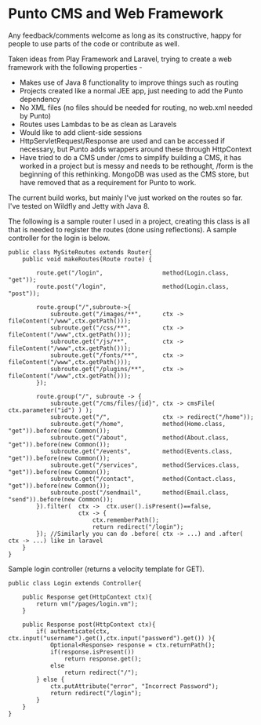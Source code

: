 Punto CMS and Web Framework
===========================

Any feedback/comments welcome as long as its constructive, happy for people to use parts of the code or contribute as well.

Taken ideas from Play Framework and Laravel, trying to create a web framework with the following properties -
- Makes use of Java 8 functionality to improve things such as routing
- Projects created like a normal JEE app, just needing to add the Punto dependency
- No XML files (no files should be needed for routing, no web.xml needed by Punto)
- Routes uses Lambdas to be as clean as Laravels
- Would like to add client-side sessions
- HttpServletRequest/Response are used and can be accessed if necessary, but Punto adds wrappers around these through HttpContext
- Have tried to do a CMS under /cms to simplify building a CMS, it has worked in a project but is messy and needs to be rethought, /form is the beginning of this rethinking.
  MongoDB was used as the CMS store, but have removed that as a requirement for Punto to work.

The current build works, but mainly I've just worked on the routes so far.
I've tested on Wildfly and Jetty with Java 8.

The following is a sample router I used in a project, creating this class is all that is needed to register the routes (done using reflections).
A sample controller for the login is below.


	public class MySiteRoutes extends Router{
		public void makeRoutes(Route route) {

			route.get("/login", 		        method(Login.class, "get"));
			route.post("/login", 		        method(Login.class, "post"));

			route.group("/",subroute->{
				subroute.get("/images/**", 	    ctx -> fileContent("/www",ctx.getPath()));
				subroute.get("/css/**", 		ctx -> fileContent("/www",ctx.getPath()));
				subroute.get("/js/**", 		    ctx -> fileContent("/www",ctx.getPath()));
				subroute.get("/fonts/**", 		ctx -> fileContent("/www",ctx.getPath()));
				subroute.get("/plugins/**",     ctx -> fileContent("/www",ctx.getPath()));
			});

			route.group("/", subroute -> {
				subroute.get("/cms/files/{id}", ctx -> cmsFile( ctx.parameter("id") ) );
				subroute.get("/", 				ctx -> redirect("/home"));
				subroute.get("/home", 			method(Home.class, "get")).before(new Common());
				subroute.get("/about", 			method(About.class, "get")).before(new Common());
				subroute.get("/events", 		method(Events.class, "get")).before(new Common());
				subroute.get("/services", 		method(Services.class, "get")).before(new Common());
				subroute.get("/contact", 		method(Contact.class, "get")).before(new Common());
				subroute.post("/sendmail", 	    method(Email.class, "send")).before(new Common());
			}).filter(	ctx -> 	ctx.user().isPresent()==false,
						ctx -> {
							ctx.rememberPath();
							return redirect("/login");
			}); //Similarly you can do .before( ctx -> ...) and .after( ctx -> ...) like in laravel
		}
	}

Sample login controller (returns a velocity template for GET).

	public class Login extends Controller{

		public Response get(HttpContext ctx){
			return vm("/pages/login.vm");
		}

		public Response post(HttpContext ctx){
			if( authenticate(ctx, ctx.input("username").get(),ctx.input("password").get()) ){
				Optional<Response> response = ctx.returnPath();
				if(response.isPresent())
					return response.get();
				else
					return redirect("/");
			} else {
				ctx.putAttribute("error", "Incorrect Password");
				return redirect("/login");
			}
		}
	}
